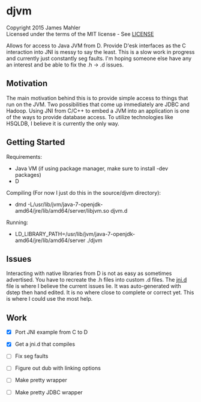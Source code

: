 djvm
====
Copyright 2015 James Mahler  
Licensed under the terms of the MIT license - See [LICENSE](LICENSE)

Allows for access to Java JVM from D.  Provide D'esk interfaces as the C interaction into JNI is messy to say the least.  This is a slow work in progress and currently just constantly seg faults.  I'm hoping someone else have any an interest and be able to fix the .h -> .d issues.

Motivation
----------
The main motivation behind this is to provide simple access to things that run on the JVM.  Two possibilities that come up immediately are JDBC and Hadoop.  Using JNI from C/C++ to embed a JVM into an application is one of the ways to provide database access.  To utilize technologies like HSQLDB, I believe it is currently the only way.

Getting Started
---------------
Requirements:
* Java VM (if using package manager, make sure to install -dev packages)
* D

Compiling (For now I just do this in the source/djvm directory):
* dmd -L/usr/lib/jvm/java-7-openjdk-amd64/jre/lib/amd64/server/libjvm.so djvm.d

Running:
* LD_LIBRARY_PATH=/usr/lib/jvm/java-7-openjdk-amd64/jre/lib/amd64/server ./djvm

Issues
------
Interacting with native libraries from D is not as easy as sometimes advertised.  You have to recreate the .h files into custom .d files.  The [jni.d](source/djvm/jni.d) file is where I believe the current issues lie.  It was auto-generated with dstep then hand edited.  It is no where close to complete or correct yet.  This is where I could use the most help.

Work
----
- [x] Port JNI example from C to D
- [x] Get a jni.d that compiles
- [ ] Fix seg faults
- [ ] Figure out dub with linking options
- [ ] Make pretty wrapper
- [ ] Make pretty JDBC wrapper

